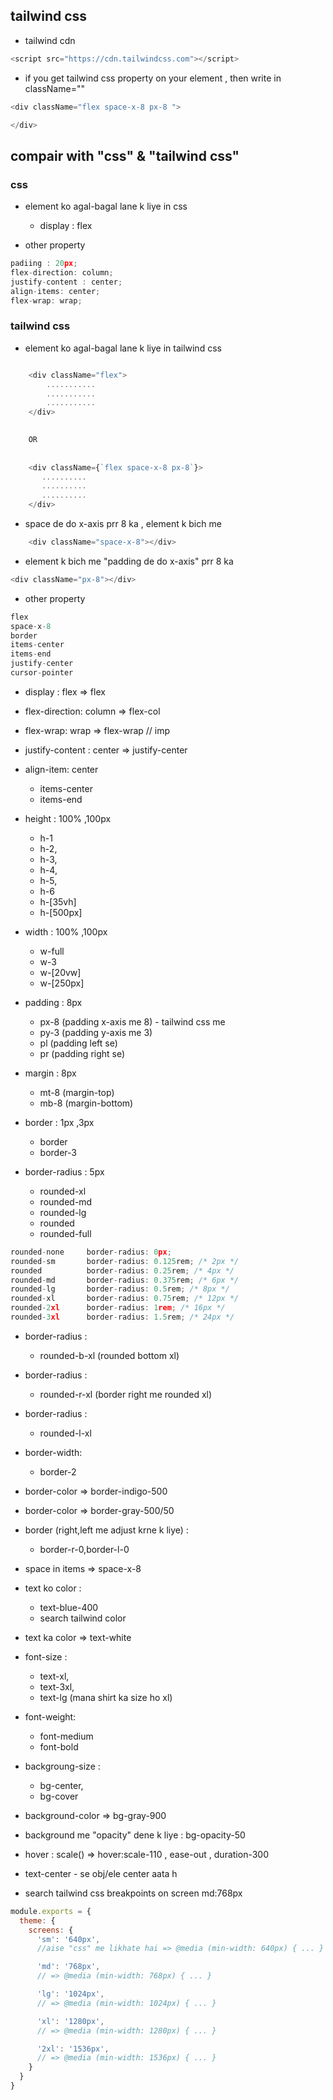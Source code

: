 ## tailwind css

- tailwind cdn
```js
<script src="https://cdn.tailwindcss.com"></script>
```
- if you get tailwind css property on your element , then write in className=""
```js
<div className="flex space-x-8 px-8 ">

</div>
```
## compair with "css" & "tailwind css"

 ### css
 
- element ko agal-bagal lane k liye in css
  
  - display : flex
- other property
```js
padiing : 20px;
flex-direction: column;
justify-content : center;
align-items: center;
flex-wrap: wrap;

```

 ### tailwind css 
 
 - element ko agal-bagal lane k liye in tailwind css
```js

    <div className="flex">
        ...........
        ...........
        ...........
    </div>

    
    OR
    
    
    <div className={`flex space-x-8 px-8`}>
       ..........
       ..........
       ..........
    </div>

```
- space de do x-axis prr 8 ka , element k bich me
```js
    <div className="space-x-8"></div>
```
- element k bich me "padding de do x-axis" prr 8 ka 
```js
<div className="px-8"></div>
```
- other property
```js
flex
space-x-8
border
items-center
items-end
justify-center
cursor-pointer

```
- display : flex => flex
- flex-direction: column => flex-col
- flex-wrap: wrap => flex-wrap  // imp
- justify-content : center => justify-center
- align-item: center
    - items-center
    - items-end

- height : 100% ,100px
  - h-1
  - h-2,
  - h-3,
  - h-4,
  - h-5,
  - h-6
  - h-[35vh]
  - h-[500px]
- width : 100% ,100px
  - w-full
  - w-3
  - w-[20vw]
  - w-[250px]

- padding : 8px
  - px-8 (padding x-axis me 8)  - tailwind css me 
  - py-3 (padding y-axis me 3)
  - pl (padding left se)
  - pr (padding right se)
- margin : 8px
  - mt-8 (margin-top) 
  - mb-8 (margin-bottom)

- border : 1px ,3px
  - border
  - border-3
- border-radius : 5px
  - rounded-xl
  - rounded-md
  - rounded-lg
  - rounded
  - rounded-full
```js
rounded-none	 border-radius: 0px;
rounded-sm	     border-radius: 0.125rem; /* 2px */
rounded	         border-radius: 0.25rem; /* 4px */
rounded-md	     border-radius: 0.375rem; /* 6px */
rounded-lg	     border-radius: 0.5rem; /* 8px */
rounded-xl	     border-radius: 0.75rem; /* 12px */
rounded-2xl	     border-radius: 1rem; /* 16px */
rounded-3xl	     border-radius: 1.5rem; /* 24px */
```
- border-radius : 
  - rounded-b-xl (rounded bottom xl) 
- border-radius : 
  - rounded-r-xl (border right me rounded xl)
- border-radius : 
  - rounded-l-xl 
- border-width: 
  - border-2
- border-color => border-indigo-500
- border-color => border-gray-500/50
- border (right,left me adjust krne k liye) : 
  - border-r-0,border-l-0

- space in items => space-x-8

- text ko color : 
   - text-blue-400 
   - search tailwind color
- text ka color => text-white

- font-size : 
  - text-xl,
  - text-3xl,
  - text-lg (mana shirt ka size ho xl)
- font-weight: 
  - font-medium 
  - font-bold

- backgroung-size : 
  - bg-center,
  - bg-cover
- background-color => bg-gray-900 
- background me "opacity" dene k liye : bg-opacity-50

- hover : scale() => hover:scale-110 ,
                     ease-out ,
                     duration-300
- text-center - se obj/ele center aata h

- search tailwind css breakpoints on screen md:768px
```js
module.exports = {
  theme: {
    screens: {
      'sm': '640px',
      //aise "css" me likhate hai => @media (min-width: 640px) { ... } 

      'md': '768px',
      // => @media (min-width: 768px) { ... }

      'lg': '1024px',
      // => @media (min-width: 1024px) { ... }

      'xl': '1280px',
      // => @media (min-width: 1280px) { ... }

      '2xl': '1536px',
      // => @media (min-width: 1536px) { ... }
    }
  }
}

```